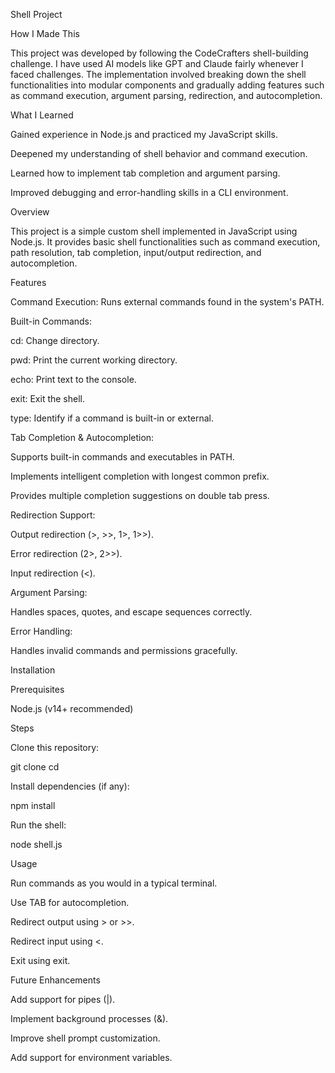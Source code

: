 Shell Project

How I Made This

This project was developed by following the CodeCrafters shell-building challenge. I have used AI models like GPT and Claude fairly whenever I faced challenges. The implementation involved breaking down the shell functionalities into modular components and gradually adding features such as command execution, argument parsing, redirection, and autocompletion.

What I Learned

Gained experience in Node.js and practiced my JavaScript skills.

Deepened my understanding of shell behavior and command execution.

Learned how to implement tab completion and argument parsing.

Improved debugging and error-handling skills in a CLI environment.

Overview

This project is a simple custom shell implemented in JavaScript using Node.js. It provides basic shell functionalities such as command execution, path resolution, tab completion, input/output redirection, and autocompletion.

Features

Command Execution: Runs external commands found in the system's PATH.

Built-in Commands:

cd: Change directory.

pwd: Print the current working directory.

echo: Print text to the console.

exit: Exit the shell.

type: Identify if a command is built-in or external.

Tab Completion & Autocompletion:

Supports built-in commands and executables in PATH.

Implements intelligent completion with longest common prefix.

Provides multiple completion suggestions on double tab press.

Redirection Support:

Output redirection (>, >>, 1>, 1>>).

Error redirection (2>, 2>>).

Input redirection (<).

Argument Parsing:

Handles spaces, quotes, and escape sequences correctly.

Error Handling:

Handles invalid commands and permissions gracefully.

Installation

Prerequisites

Node.js (v14+ recommended)

Steps

Clone this repository:

git clone <repository-url>
cd <repository-folder>

Install dependencies (if any):

npm install

Run the shell:

node shell.js

Usage

Run commands as you would in a typical terminal.

Use TAB for autocompletion.

Redirect output using > or >>.

Redirect input using <.

Exit using exit.

Future Enhancements

Add support for pipes (|).

Implement background processes (&).

Improve shell prompt customization.

Add support for environment variables.



